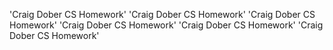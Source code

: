 'Craig Dober CS Homework'
'Craig Dober CS Homework'
'Craig Dober CS Homework'
'Craig Dober CS Homework'
'Craig Dober CS Homework'
'Craig Dober CS Homework'
